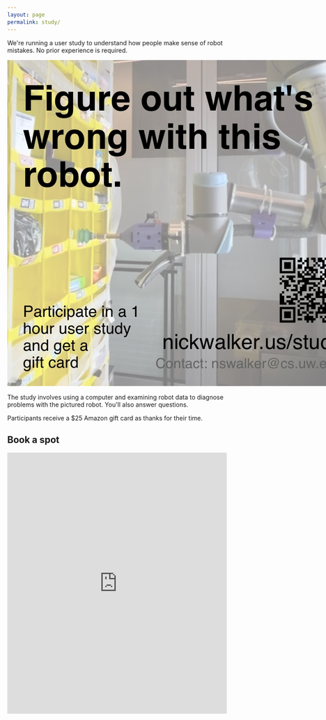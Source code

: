 ```yaml
---
layout: page
permalink: study/
---
```


We're running a user study to understand how people make sense of robot mistakes. No prior experience is required.


<img src="/assets/images/study-flier.jpg" style="max-width: 50vh" />


The study involves using a computer and examining robot data to diagnose problems with the pictured robot. You'll also answer questions.

Participants receive a $25 Amazon gift card as thanks for their time.


## Book a spot

<!-- Google Calendar Appointment Scheduling begin -->
<iframe src="https://calendar.google.com/calendar/appointments/schedules/AcZssZ00aaV8xd727HkfDS-8Uc3AAJpxXfAJfjiQmXEb8ZtAinmuGJZHxnYQ2mCbg_YO3wowyxprEMbm?gv=true" style="border: 0" width="100%" height="600" frameborder="0"></iframe>
<!-- end Google Calendar Appointment Scheduling -->


<meta name="robots" content="noindex">

